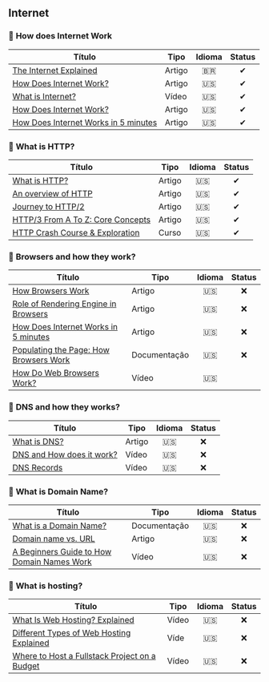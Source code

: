 ## Internet

### 📁 **How does Internet Work**

| Título      | Tipo | Idioma      | Status  |
| ---------- | ---------- | :------: | :-----: |
| [The Internet Explained](https://www.vox.com/2014/6/16/18076282/the-internet) | Artigo | 🇧🇷 | ✔  |
| [How Does Internet Work?](http://web.stanford.edu/class/msande91si/www-spr04/readings/week1/InternetWhitepaper.htm) | Artigo | 🇺🇸  |  ✔  |
| [What is Internet?](https://roadmap.sh/guides/what-is-internet) | Vídeo | 🇺🇸   |  ✔  |
| [How Does Internet Work?](https://www.youtube.com/watch?v=x3c1ih2NJEg&ab_channel=Lesics) | Artigo | 🇺🇸   |  ✔  |
| [How Does Internet Works in 5 minutes](https://www.youtube.com/watch?v=7_LPdttKXPc&ab_channel=Aaron) | Artigo | 🇺🇸  |  ✔  |

### 📁 **What is HTTP?**

| Título      | Tipo | Idioma      | Status  |
| ---------- | ---------- | :------: | :-----: |
| [What is HTTP?](https://www.cloudflare.com/en-gb/learning/ddos/glossary/hypertext-transfer-protocol-http/) | Artigo | 🇺🇸  |  ✔  |
| [An overview of HTTP](https://developer.mozilla.org/en-US/docs/Web/HTTP/Overview) | Artigo | 🇺🇸  |  ✔  |
| [Journey to HTTP/2](https://kamranahmed.info/blog/2016/08/13/http-in-depth/) | Artigo | 🇺🇸  |  ✔  |
| [HTTP/3 From A To Z: Core Concepts](https://www.smashingmagazine.com/2021/08/http3-core-concepts-part1/) | Artigo | 🇺🇸  |  ✔  |
| [HTTP Crash Course & Exploration](https://www.youtube.com/watch?v=iYM2zFP3Zn0&ab_channel=TraversyMedia) | Curso | 🇺🇸  |  ✔  |

### 📁 **Browsers and how they work?**

| Título      | Tipo | Idioma      | Status  |
| ---------- | ---------- | :------: | :-----: |
| [How Browsers Work](https://www.html5rocks.com/en/tutorials/internals/howbrowserswork/) | Artigo | 🇺🇸  |  ❌  |
| [Role of Rendering Engine in Browsers](https://www.browserstack.com/guide/browser-rendering-engine) | Artigo | 🇺🇸  |  ❌  |
| [How Does Internet Works in 5 minutes](https://www.youtube.com/watch?v=7_LPdttKXPc&ab_channel=Aaron) | Artigo | 🇺🇸  |  ❌ |
| [Populating the Page: How Browsers Work](https://developer.mozilla.org/en-US/docs/Web/Performance/How_browsers_work) | Documentação | 🇺🇸  |  ❌  |
| [How Do Web Browsers Work?](https://www.youtube.com/watch?v=WjDrMKZWCt0&ab_channel=DaveXiang) | Vídeo | 🇺🇸  |  |

### 📁 **DNS and how they works?**

| Título      | Tipo | Idioma      | Status  |
| ---------- | ---------- | :------: | :-----: |
| [What is DNS?](https://www.cloudflare.com/en-gb/learning/dns/what-is-dns/) | Artigo | 🇺🇸  |  ❌ |
| [DNS and How does it work?](https://www.youtube.com/watch?v=Wj0od2ag5sk&ab_channel=theroadmap) | Vídeo | 🇺🇸  |  ❌  |
| [DNS Records](https://www.youtube.com/watch?v=7lxgpKh_fRY&ab_channel=theroadmap) | Vídeo | 🇺🇸  |  ❌ |

### 📁 **What is Domain Name?**

| Título      | Tipo | Idioma      | Status  |
| ---------- | ---------- | :------: | :-----: |
| [What is a Domain Name?](https://developer.mozilla.org/en-US/docs/Learn/Common_questions/What_is_a_domain_name) | Documentação | 🇺🇸  |  ❌  |
| [Domain name vs. URL](https://www.cloudflare.com/en-gb/learning/dns/glossary/what-is-a-domain-name/) | Artigo | 🇺🇸  | ❌  |
| [A Beginners Guide to How Domain Names Work](https://www.youtube.com/watch?v=Y4cRx19nhJk&ab_channel=CreateaProWebsite) | Vídeo | 🇺🇸  |  ❌ |


### 📁 **What is hosting?**

| Título      | Tipo | Idioma      | Status  |
| ---------- | ---------- | :------: | :-----: |
| [What Is Web Hosting? Explained](https://www.youtube.com/watch?v=htbY9-yggB0&ab_channel=Pickaweb.co.uk) | Vídeo | 🇺🇸  |  ❌  |
| [Different Types of Web Hosting Explained](https://www.youtube.com/watch?v=AXVZYzw8geg&ab_channel=CraylorMade) | Víde | 🇺🇸  |  ❌  |
| [Where to Host a Fullstack Project on a Budget](https://www.youtube.com/watch?v=Kx_1NYYJS7Q&ab_channel=BenAwad) | Vídeo | 🇺🇸  |  ❌  |